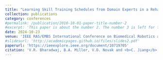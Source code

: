 ```yaml
---
title: "Learning Skill Training Schedules from Domain Experts in a Rehabilitation Gym using Inverse Reinforcement Learning"
collection: publications
category: conferences
#permalink: /publication/2010-10-01-paper-title-number-2
#excerpt: 'This paper is about the number 2. The number 3 is left for future work.'
date: 2024-10-23
venue: 'IEEE RAS/EMBS International Conference on Biomedical Robotics and Biomechatronics (BioRob)'
#slidesurl: 'http://academicpages.github.io/files/slides2.pdf'
paperurl: 'https://ieeexplore.ieee.org/document/10719705'
citation: 'V.R. Bharadwaj, B.A. Miller, V.D. Novak and <b>C. Jiang</b>. (202410). &quot;Learning Skill Training Schedules from Domain Experts in a Rehabilitation Gym using Inverse Reinforcement Learning.&quot; <i>IEEE RAS/EMBS International Conference on Biomedical Robotics and Biomechatronics (BioRob)</i>. pp. 1815-1821.'
---
```

